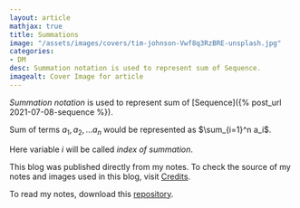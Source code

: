 ```yaml
---
layout: article
mathjax: true
title: Summations
image: "/assets/images/covers/tim-johnson-Vwf8q3RzBRE-unsplash.jpg"
categories:
- DM
desc: Summation notation is used to represent sum of Sequence. 
imagealt: Cover Image for article
---
```


*Summation notation* is used to represent sum of [Sequence]({% post_url 2021-07-08-sequence %}).

Sum of terms $a_1, a_2, \dots a_n$ would be represented as $\sum_{i=1}^n a_i$.




















































































































































































































































































































































































































Here variable $i$ will be called *index of summation*.





















































































































































































































































































































































































































This blog was published directly from my notes.
To check the source of my notes and images used in this blog, visit <a href="/credits.html" target="_blank">Credits</a>.

To read my notes, download this <a href="https://github.com/bovem/CS" target="blank">repository</a>.